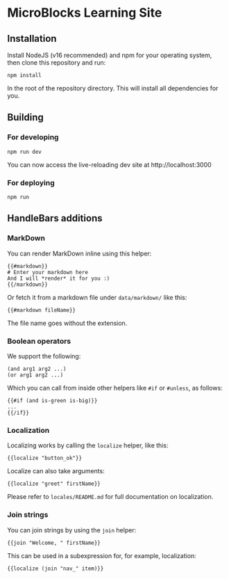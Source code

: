 # MicroBlocks Learning Site

## Installation

Install NodeJS (v16 recommended) and npm for your operating system, then clone this repository and run:

```
npm install
```

In the root of the repository directory. This will install all dependencies for you.

## Building

### For developing

```
npm run dev
```

You can now access the live-reloading dev site at http://localhost:3000

### For deploying

```
npm run
```

## HandleBars additions

### MarkDown

You can render MarkDown inline using this helper:

```
{{#markdown}}
# Enter your markdown here
And I will *render* it for you :)
{{/markdown}}
```

Or fetch it from a markdown file under `data/markdown/` like this:

`{{#markdown fileName}}`

The file name goes without the extension.

### Boolean operators

We support the following:

```
(and arg1 arg2 ...)
(or arg1 arg2 ...)
```

Which you can call from inside other helpers like `#if` or `#unless`, as follows:

```
{{#if (and is-green is-big)}}
...
{{/if}}
```

### Localization

Localizing works by calling the `localize` helper, like this:

```
{{localize "button_ok"}}
```

Localize can also take arguments:

```
{{localize "greet" firstName}}
```

Please refer to `locales/README.md` for full documentation on localization.


### Join strings

You can join strings by using the `join` helper:

```
{{join "Welcome, " firstName}}
```

This can be used in a subexpression for, for example, localization:

```
{{localize (join "nav_" item)}}
```

